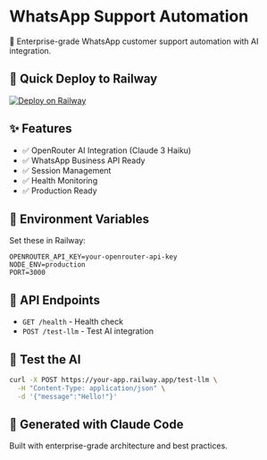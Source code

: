 # WhatsApp Support Automation

🤖 Enterprise-grade WhatsApp customer support automation with AI integration.

## 🚀 Quick Deploy to Railway

[![Deploy on Railway](https://railway.app/button.svg)](https://railway.app/new/template)

## ✨ Features

- ✅ OpenRouter AI Integration (Claude 3 Haiku)
- ✅ WhatsApp Business API Ready
- ✅ Session Management
- ✅ Health Monitoring
- ✅ Production Ready

## 🔧 Environment Variables

Set these in Railway:

```env
OPENROUTER_API_KEY=your-openrouter-api-key
NODE_ENV=production
PORT=3000
```

## 📡 API Endpoints

- `GET /health` - Health check
- `POST /test-llm` - Test AI integration

## 🧪 Test the AI

```bash
curl -X POST https://your-app.railway.app/test-llm \
  -H "Content-Type: application/json" \
  -d '{"message":"Hello!"}'
```

## 🚀 Generated with Claude Code

Built with enterprise-grade architecture and best practices.